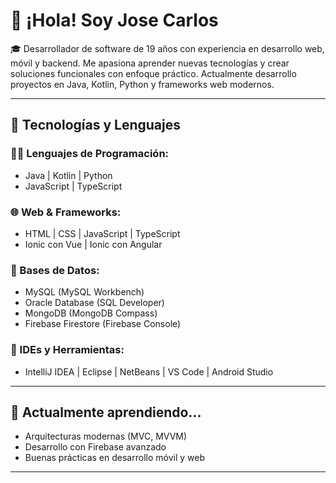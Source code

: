 # 👋 ¡Hola! Soy Jose Carlos

🎓 Desarrollador de software de 19 años con experiencia en desarrollo web, móvil y backend. Me apasiona aprender nuevas tecnologías y crear soluciones funcionales con enfoque práctico. Actualmente desarrollo proyectos en Java, Kotlin, Python y frameworks web modernos.

---

## 🚀 Tecnologías y Lenguajes

### 🧑‍💻 Lenguajes de Programación:
- Java | Kotlin | Python
- JavaScript | TypeScript

### 🌐 Web & Frameworks:
- HTML | CSS | JavaScript | TypeScript
- Ionic con Vue | Ionic con Angular

### 💾 Bases de Datos:
- MySQL (MySQL Workbench)
- Oracle Database (SQL Developer)
- MongoDB (MongoDB Compass)
- Firebase Firestore (Firebase Console)

### 🧰 IDEs y Herramientas:
- IntelliJ IDEA | Eclipse | NetBeans | VS Code | Android Studio

---

## 🌱 Actualmente aprendiendo...
- Arquitecturas modernas (MVC, MVVM)
- Desarrollo con Firebase avanzado
- Buenas prácticas en desarrollo móvil y web

---
